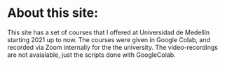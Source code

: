 # About this site:
This site has a set of courses that I offered at Universidad de Medellín starting 2021 up
to now. The courses were given in Google Colab, and recorded via Zoom internally for the
the university. The video-recordings are not avaialable, just the scripts done with
GoogleColab.  
